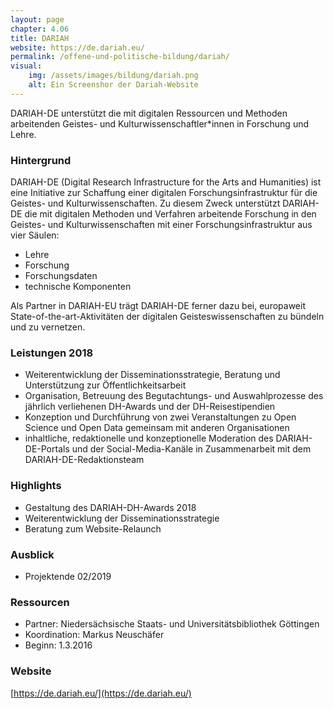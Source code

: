 ```yaml
---
layout: page
chapter: 4.06
title: DARIAH
website: https://de.dariah.eu/
permalink: /offene-und-politische-bildung/dariah/
visual:
    img: /assets/images/bildung/dariah.png
    alt: Ein Screenshor der Dariah-Website
---
```




DARIAH-DE unterstützt die mit digitalen Ressourcen und Methoden arbeitenden Geistes- und Kulturwissenschaftler\*innen in Forschung und Lehre.



### Hintergrund  

DARIAH-DE (Digital Research Infrastructure for the Arts and Humanities) ist eine Initiative zur Schaffung einer digitalen Forschungsinfrastruktur für die Geistes- und Kulturwissenschaften. Zu diesem Zweck unterstützt DARIAH-DE die mit digitalen Methoden und Verfahren arbeitende Forschung in den Geistes- und Kulturwissenschaften mit einer Forschungsinfrastruktur aus vier Säulen:
* Lehre
* Forschung
* Forschungsdaten
* technische Komponenten

Als Partner in DARIAH-EU trägt DARIAH-DE ferner dazu bei, europaweit State-of-the-art-Aktivitäten der digitalen Geisteswissenschaften zu bündeln und zu vernetzen.


### Leistungen 2018

* Weiterentwicklung der Disseminationsstrategie, Beratung und Unterstützung zur Öffentlichkeitsarbeit
* Organisation, Betreuung des Begutachtungs- und Auswahlprozesse des jährlich verliehenen DH-Awards und der DH-Reisestipendien
* Konzeption und Durchführung von zwei Veranstaltungen zu Open Science und Open Data gemeinsam mit anderen Organisationen
* inhaltliche, redaktionelle und konzeptionelle Moderation des DARIAH-DE-Portals und der Social-Media-Kanäle in Zusammenarbeit mit dem DARIAH-DE-Redaktionsteam




### Highlights

* Gestaltung des DARIAH-DH-Awards 2018
* Weiterentwicklung der Disseminationsstrategie
* Beratung zum Website-Relaunch

### Ausblick

* Projektende 02/2019

### Ressourcen

* Partner: Niedersächsische Staats- und Universitätsbibliothek Göttingen
* Koordination: Markus Neuschäfer
* Beginn: 1.3.2016

### Website

[https://de.dariah.eu/](https://de.dariah.eu/)
